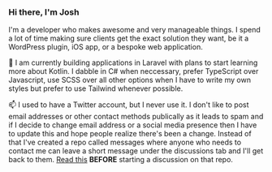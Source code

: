 ### Hi there, I'm Josh

I'm a developer who makes awesome and very manageable things. I spend a lot of time making sure clients get the exact solution they want, be it a WordPress plugin, iOS app, or a bespoke web application.

🌱 I am currently building applications in Laravel with plans to start learning more about Kotlin. I dabble in C# when neccessary, prefer TypeScript over Javascript, use SCSS over all other options when I have to write my own styles but prefer to use Tailwind whenever possible.

📫 I used to have a Twitter account, but I never use it. I don't like to post email addresses or other contact methods publically as it leads to spam and if I decide to change email address or a social media presence then I have to update this and hope people realize there's been a change. Instead of that I've created a repo called messages where anyone who needs to contact me can leave a short message under the discussions tab and I'll get back to them. [Read this](https://github.com/jtkendall/messages/discussions/1) **BEFORE** starting a discussion on that repo.

<!--
**jtkendall/jtkendall** is a ✨ _special_ ✨ repository because its `README.md` (this file) appears on your GitHub profile.

Here are some ideas to get you started:

- 🔭 I’m currently working on ...
- 🌱 I’m currently learning ...
- 👯 I’m looking to collaborate on ...
- 🤔 I’m looking for help with ...
- 💬 Ask me about ...
- 📫 How to reach me: ...
- 😄 Pronouns: ...
- ⚡ Fun fact: ...
-->
